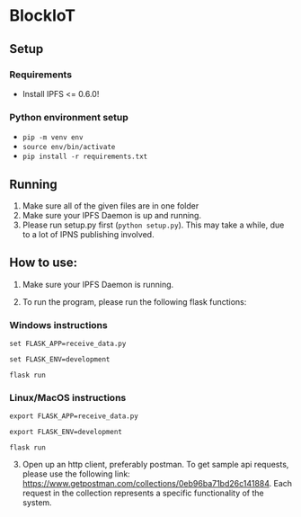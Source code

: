 # BlockIoT

## Setup

### Requirements
* Install IPFS <= 0.6.0!

### Python environment setup

* `pip -m venv env`
* `source env/bin/activate`
* `pip install -r requirements.txt`

## Running

1. Make sure all of the given files are in one folder
2. Make sure your IPFS Daemon is up and running. 
3. Please run setup.py first (`python setup.py`). This may take a while, due to a lot of IPNS publishing involved. 

## How to use:

1. Make sure your IPFS Daemon is running. 

2. To run the program, please run the following flask functions:

### Windows instructions 

`set FLASK_APP=receive_data.py`

`set FLASK_ENV=development`

`flask run`

### Linux/MacOS instructions 

`export FLASK_APP=receive_data.py`

`export FLASK_ENV=development`

`flask run`

3. Open up an http client, preferably postman. 
To get sample api requests, please use the following link: https://www.getpostman.com/collections/0eb96ba71bd26c141884. 
Each request in the collection represents a specific functionality of the system. 
